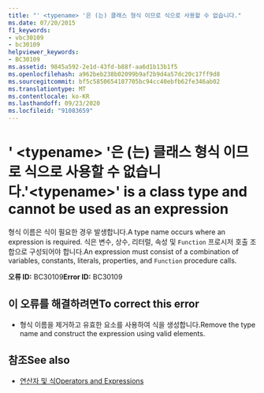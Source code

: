 ```yaml
---
title: "' <typename> '은 (는) 클래스 형식 이므로 식으로 사용할 수 없습니다."
ms.date: 07/20/2015
f1_keywords:
- vbc30109
- bc30109
helpviewer_keywords:
- BC30109
ms.assetid: 9845a592-2e1d-43fd-b88f-aa6d1b13b1f5
ms.openlocfilehash: a962beb238b02099b9af2b9d4a57dc20c17ff9d8
ms.sourcegitcommit: bf5c5850654187705bc94cc40ebfb62fe346ab02
ms.translationtype: MT
ms.contentlocale: ko-KR
ms.lasthandoff: 09/23/2020
ms.locfileid: "91083659"
---
```

# <a name="typename-is-a-class-type-and-cannot-be-used-as-an-expression"></a><span data-ttu-id="b77a7-102">' \<typename> '은 (는) 클래스 형식 이므로 식으로 사용할 수 없습니다.</span><span class="sxs-lookup"><span data-stu-id="b77a7-102">'\<typename>' is a class type and cannot be used as an expression</span></span>

<span data-ttu-id="b77a7-103">형식 이름은 식이 필요한 경우 발생합니다.</span><span class="sxs-lookup"><span data-stu-id="b77a7-103">A type name occurs where an expression is required.</span></span> <span data-ttu-id="b77a7-104">식은 변수, 상수, 리터럴, 속성 및 `Function` 프로시저 호출 조합으로 구성되어야 합니다.</span><span class="sxs-lookup"><span data-stu-id="b77a7-104">An expression must consist of a combination of variables, constants, literals, properties, and `Function` procedure calls.</span></span>  
  
 <span data-ttu-id="b77a7-105">**오류 ID:** BC30109</span><span class="sxs-lookup"><span data-stu-id="b77a7-105">**Error ID:** BC30109</span></span>  
  
## <a name="to-correct-this-error"></a><span data-ttu-id="b77a7-106">이 오류를 해결하려면</span><span class="sxs-lookup"><span data-stu-id="b77a7-106">To correct this error</span></span>  
  
- <span data-ttu-id="b77a7-107">형식 이름을 제거하고 유효한 요소를 사용하여 식을 생성합니다.</span><span class="sxs-lookup"><span data-stu-id="b77a7-107">Remove the type name and construct the expression using valid elements.</span></span>  
  
## <a name="see-also"></a><span data-ttu-id="b77a7-108">참조</span><span class="sxs-lookup"><span data-stu-id="b77a7-108">See also</span></span>

- [<span data-ttu-id="b77a7-109">연산자 및 식</span><span class="sxs-lookup"><span data-stu-id="b77a7-109">Operators and Expressions</span></span>](../programming-guide/language-features/operators-and-expressions/index.md)
